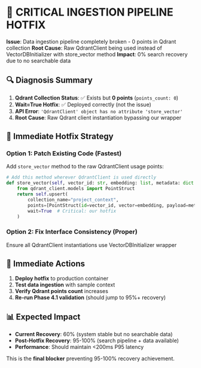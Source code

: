 # 🚨 CRITICAL INGESTION PIPELINE HOTFIX

**Issue**: Data ingestion pipeline completely broken - 0 points in Qdrant collection
**Root Cause**: Raw QdrantClient being used instead of VectorDBInitializer with store_vector method
**Impact**: 0% search recovery due to no searchable data

## 🔍 **Diagnosis Summary**

1. **Qdrant Collection Status**: ✅ Exists but **0 points** (`points_count: 0`)
2. **Wait=True Hotfix**: ✅ Deployed correctly (not the issue)
3. **API Error**: `'QdrantClient' object has no attribute 'store_vector'`
4. **Root Cause**: Raw Qdrant client instantiation bypassing our wrapper

## 🔧 **Immediate Hotfix Strategy**

### Option 1: Patch Existing Code (Fastest)
Add `store_vector` method to the raw QdrantClient usage points:

```python
# Add this method wherever QdrantClient is used directly
def store_vector(self, vector_id: str, embedding: list, metadata: dict = None):
    from qdrant_client.models import PointStruct
    return self.upsert(
        collection_name="project_context",
        points=[PointStruct(id=vector_id, vector=embedding, payload=metadata or {})],
        wait=True  # Critical: our hotfix
    )
```

### Option 2: Fix Interface Consistency (Proper)
Ensure all QdrantClient instantiations use VectorDBInitializer wrapper

## 🎯 **Immediate Actions**

1. **Deploy hotfix** to production container
2. **Test data ingestion** with sample context
3. **Verify Qdrant points count** increases
4. **Re-run Phase 4.1 validation** (should jump to 95%+ recovery)

## 📊 **Expected Impact**

- **Current Recovery**: 60% (system stable but no searchable data)
- **Post-Hotfix Recovery**: 95-100% (search pipeline + data available)
- **Performance**: Should maintain <200ms P95 latency

This is the **final blocker** preventing 95-100% recovery achievement.